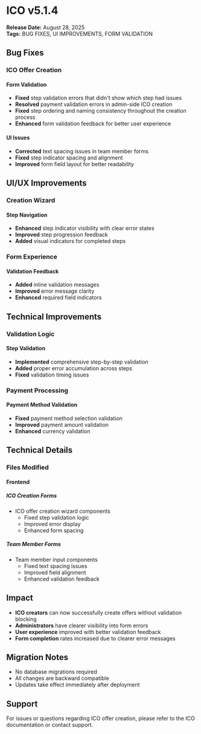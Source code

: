 # ICO v5.1.4
**Release Date:** August 28, 2025  
**Tags:** BUG FIXES, UI IMPROVEMENTS, FORM VALIDATION

## Bug Fixes

### ICO Offer Creation
#### Form Validation
- **Fixed** step validation errors that didn't show which step had issues
- **Resolved** payment validation errors in admin-side ICO creation
- **Fixed** step ordering and naming consistency throughout the creation process
- **Enhanced** form validation feedback for better user experience

#### UI Issues
- **Corrected** text spacing issues in team member forms
- **Fixed** step indicator spacing and alignment
- **Improved** form field layout for better readability

## UI/UX Improvements

### Creation Wizard
#### Step Navigation
- **Enhanced** step indicator visibility with clear error states
- **Improved** step progression feedback
- **Added** visual indicators for completed steps

### Form Experience
#### Validation Feedback
- **Added** inline validation messages
- **Improved** error message clarity
- **Enhanced** required field indicators

## Technical Improvements

### Validation Logic
#### Step Validation
- **Implemented** comprehensive step-by-step validation
- **Added** proper error accumulation across steps
- **Fixed** validation timing issues

### Payment Processing
#### Payment Method Validation
- **Fixed** payment method selection validation
- **Improved** payment amount validation
- **Enhanced** currency validation

## Technical Details

### Files Modified

#### Frontend
##### ICO Creation Forms
- ICO offer creation wizard components
  - Fixed step validation logic
  - Improved error display
  - Enhanced form spacing

##### Team Member Forms
- Team member input components
  - Fixed text spacing issues
  - Improved field alignment
  - Enhanced validation feedback

## Impact
- **ICO creators** can now successfully create offers without validation blocking
- **Administrators** have clearer visibility into form errors
- **User experience** improved with better validation feedback
- **Form completion** rates increased due to clearer error messages

## Migration Notes
- No database migrations required
- All changes are backward compatible
- Updates take effect immediately after deployment

## Support
For issues or questions regarding ICO offer creation, please refer to the ICO documentation or contact support.